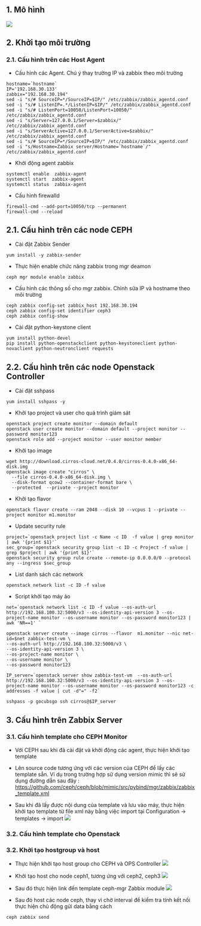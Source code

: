

## 1. Mô hình 

![](https://imgur.com/8If72Nt)


## 2. Khởi tạo môi trường

### 2.1. Cấu hình trên các Host Agent

- Cấu hình các  Agent. Chú ý thay trường IP và zabbix theo môi trường 

```
hostname=`hostname`
IP='192.168.30.133'
zabbix="192.168.30.194"
sed -i "s/# SourceIP=*/SourceIP=$IP/" /etc/zabbix/zabbix_agentd.conf
sed -i "s/# ListenIP=.*/ListenIP=$IP/" /etc/zabbix/zabbix_agentd.conf
sed -i "s/# ListenPort=10050/ListenPort=10050/" /etc/zabbix/zabbix_agentd.conf
sed -i "s/Server=127.0.0.1/Server=$zabbix/" /etc/zabbix/zabbix_agentd.conf
sed -i "s/ServerActive=127.0.0.1/ServerActive=$zabbix/" /etc/zabbix/zabbix_agentd.conf
sed -i "s/# SourceIP=*/SourceIP=$IP/" /etc/zabbix/zabbix_agentd.conf
sed -i "s/Hostname=Zabbix server/Hostname=`hostname`/" /etc/zabbix/zabbix_agentd.conf
```

- Khởi động agent zabbix 
```
systemctl enable  zabbix-agent 
systemctl start  zabbix-agent 
systemctl status  zabbix-agent 
```
- Cấu hình firewalld
```
firewall-cmd --add-port=10050/tcp --permanent
firewall-cmd --reload
```

## 2.1. Cấu hình trên các node CEPH


- Cài đặt Zabbix Sender 
```
yum install -y zabbix-sender
```

- Thực hiện enable chức năng zabbix trong mgr deamon  
```
ceph mgr module enable zabbix

```

- Cấu hình các thông số cho mgr zabbix. Chỉnh sửa IP và hostname theo môi trường 
```
ceph zabbix config-set zabbix_host 192.168.30.194
ceph zabbix config-set identifier ceph3
ceph zabbix config-show
```


- Cài đặt python-keystone client 
```
yum install python-devel
pip install python-openstackclient python-keystoneclient python-novaclient python-neutronclient requests 
```

## 2.2. Cấu hình trên các node Openstack Controller




- Cài đặt sshpass
```
yum install sshpass -y 
```

- Khởi tạo project và user cho quá trình giám sát 
```
openstack project create monitor --domain default 
openstack user create monitor --domain default --project monitor --password monitor123
openstack role add --project monitor --user monitor member

```

- Khởi tạo image 
```
wget http://download.cirros-cloud.net/0.4.0/cirros-0.4.0-x86_64-disk.img
openstack image create "cirros" \
  --file cirros-0.4.0-x86_64-disk.img \
  --disk-format qcow2 --container-format bare \
  --protected  --private --project monitor
```

- Khởi tạo flavor 
```
openstack flavor create --ram 2048 --disk 10 --vcpus 1 --private --project monitor m1.monitor
```

- Update security rule 
```
project=`openstack project list -c Name -c ID  -f value | grep monitor | awk '{print $1}'`
sec_group=`openstack security group list -c ID -c Project -f value | grep $project | awk '{print $1}'`
openstack security group rule create --remote-ip 0.0.0.0/0 --protocol any --ingress $sec_group
```

- List danh sách các network 
```
openstack network list -c ID -f value
```

- Script khởi tạo máy ảo 
```
net=`openstack network list -c ID -f value --os-auth-url http://192.168.100.32:5000/v3 --os-identity-api-version 3 --os-project-name monitor --os-username monitor --os-password monitor123 |  awk 'NR==1' `

openstack server create --image cirros --flavor  m1.monitor --nic net-id=$net zabbix-test-vm \
--os-auth-url http://192.168.100.32:5000/v3 \
--os-identity-api-version 3 \
--os-project-name monitor \
--os-username monitor \
--os-password monitor123

IP_server=`openstack server show zabbix-test-vm  --os-auth-url http://192.168.100.32:5000/v3 --os-identity-api-version 3 --os-project-name monitor --os-username monitor --os-password monitor123 -c addresses -f value | cut -d"=" -f2`

sshpass -p gocubsgo ssh cirros@$IP_server
```




## 3. Cấu hình trên Zabbix Server 

### 3.1. Cấu hình template cho CEPH Monitor 

- Với CEPH sau khi đã cài đặt và khởi động các agent, thực hiện khởi tạo template
- Lên source code tương ứng với các version của CEPH để lấy các template sẵn. Ví dụ trong trường hợp sử dụng version mimic thì sẽ sử dụng đường dẫn sau đây : https://github.com/ceph/ceph/blob/mimic/src/pybind/mgr/zabbix/zabbix_template.xml

- Sau khi đã lấy được nội dung của template và lưu vào máy, thực hiện khởi tạo template từ file xml này bằng việc import tại Configuration -> templates -> import 
![](https://i.imgur.com/wXvUU98.png)



### 3.2.  Cấu hình template cho Openstack 


### 3.2. Khởi tạo hostgroup và host

- Thực hiện khởi tạo host group cho CEPH và OPS Controller 
![](https://i.imgur.com/jokuh9w.png)



- Khởi tạo host cho node ceph1, tương ứng với ceph2, ceph3 
![](https://i.imgur.com/46z1u6n.png)

- Sau đó thực hiện link đến template ceph-mgr Zabbix module
![](https://i.imgur.com/hP2ahsq.png)

- Sau đó host các node ceph, thay vì chờ interval để kiểm tra tính kết nối thực hiện chủ động gửi data bằng cách 
```
ceph zabbix send

```